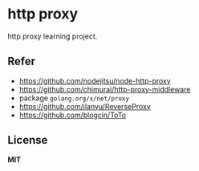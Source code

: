 # http proxy

http proxy learning project.

## Refer

- https://github.com/nodejitsu/node-http-proxy
- https://github.com/chimurai/http-proxy-middleware
- package `golang.org/x/net/proxy`
- https://github.com/ilanyu/ReverseProxy
- https://github.com/blogcin/ToTo

## License

**MIT**
